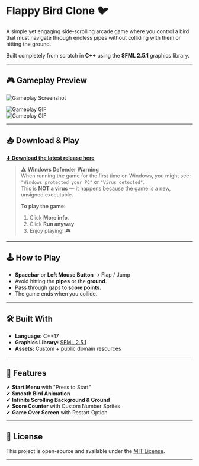 # Flappy Bird Clone 🐦

A simple yet engaging side‑scrolling arcade game where you control a bird that must navigate through endless pipes without colliding with them or hitting the ground.  

Built completely from scratch in **C++** using the **SFML 2.5.1** graphics library.

---

## 🎮 Gameplay Preview

![Gameplay Screenshot](media/screenshot.png)  

![Gameplay GIF](media/gameplay1.gif)  
![Gameplay GIF](media/gameplay2.gif)

---

## 📥 Download & Play

[**⬇ Download the latest release here**](https://github.com/Shaurya1907/sfml-game-repo/releases/latest)

> ⚠ **Windows Defender Warning**  
> When running the game for the first time on Windows, you might see:  
> `"Windows protected your PC"` or `"Virus detected"`.  
> This is **NOT a virus** — it happens because the game is a new, unsigned executable.  
> 
> **To play the game:**
> 1. Click **More info**.
> 2. Click **Run anyway**.
> 3. Enjoy playing! 🎮

---

## 🕹 How to Play

- **Spacebar** or **Left Mouse Button** → Flap / Jump  
- Avoid hitting the **pipes** or the **ground**.  
- Pass through gaps to **score points**.  
- The game ends when you collide.  

---

## 🛠 Built With

- **Language:** C++17  
- **Graphics Library:** [SFML 2.5.1](https://www.sfml-dev.org/)  
- **Assets:** Custom + public domain resources  

---

## 📌 Features

✔ **Start Menu** with "Press to Start"  
✔ **Smooth Bird Animation**  
✔ **Infinite Scrolling Background & Ground**  
✔ **Score Counter** with Custom Number Sprites  
✔ **Game Over Screen** with Restart Option  

---

## 📄 License

This project is open-source and available under the [MIT License](LICENSE).

---
